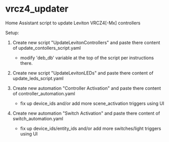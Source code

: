 # vrcz4_updater
Home Assistant script to update Leviton VRCZ4[-Mx] controllers

Setup:

1. Create new script "UpdateLevitonControllers" and paste there content of update_contollers_script.yaml
   - modify 'deb_db' variable at the top of the script per instructions there.

2. Create new script "UpdateLevitonLEDs" and paste there content of update_leds_script.yaml

3. Create new automation "Controller Activation" and paste there content of controller_automation.yaml
   - fix up device_ids and/or add more scene_activation triggers using UI

4. Create new automation "Switch Activation" and paste there content of switch_automation.yaml
   - fix up device_ids/entity_ids and/or add more switches/light triggers using UI
